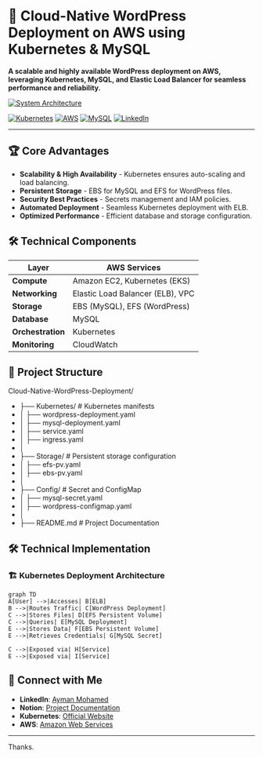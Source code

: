 # 🌟 Cloud-Native WordPress Deployment on AWS using Kubernetes & MySQL
**A scalable and highly available WordPress deployment on AWS, leveraging Kubernetes, MySQL, and Elastic Load Balancer for seamless performance and reliability.**

[![System Architecture](https://img.shields.io/badge/ARCHITECTURE_DIAGRAM-View_on_Notion-9cf?style=for-the-badge&logo=notion)](https://yummy-success-abe.notion.site/Cloud-Native-WordPress-Deployment-on-AWS-using-Kubernetes-MySQL-19fd1728bdbc80849ff5e8ed8d1734b2?pvs=4)

[![Kubernetes](https://img.shields.io/badge/Kubernetes-1.23+-blue?logo=kubernetes)](https://kubernetes.io/)
[![AWS](https://img.shields.io/badge/AWS-5.0+-orange?logo=amazonaws)](https://aws.amazon.com/)
[![MySQL](https://img.shields.io/badge/MySQL-8.0+-blue?logo=mysql)](https://www.mysql.com/)
[![LinkedIn](https://img.shields.io/badge/Connect-Ayman_Mohamed-blue?logo=linkedin)](https://www.linkedin.com/in/ayman-mohamed1043/)

---

## 🏆 Core Advantages
- **Scalability & High Availability** - Kubernetes ensures auto-scaling and load balancing.
- **Persistent Storage** - EBS for MySQL and EFS for WordPress files.
- **Security Best Practices** - Secrets management and IAM policies.
- **Automated Deployment** - Seamless Kubernetes deployment with ELB.
- **Optimized Performance** - Efficient database and storage configuration.

## 🛠️ Technical Components
| Layer              | AWS Services                          |
|---------------------|---------------------------------------|
| **Compute**       | Amazon EC2, Kubernetes (EKS)          |
| **Networking**      | Elastic Load Balancer (ELB), VPC      |
| **Storage**         | EBS (MySQL), EFS (WordPress)         |
| **Database**        | MySQL                                |
| **Orchestration**   | Kubernetes                     |
| **Monitoring**      | CloudWatch     |

## 📂 Project Structure

Cloud-Native-WordPress-Deployment/
- ├── Kubernetes/         # Kubernetes manifests
- │   ├── wordpress-deployment.yaml
- │   ├── mysql-deployment.yaml
- │   ├── service.yaml
- │   ├── ingress.yaml
- │
- ├── Storage/            # Persistent storage configuration
- │   ├── efs-pv.yaml
- │   ├── ebs-pv.yaml
- │
- ├── Config/             # Secret and ConfigMap
- │   ├── mysql-secret.yaml
- │   ├── wordpress-configmap.yaml
- │
- ├── README.md           # Project Documentation

## 🛠️ Technical Implementation
### 🏗️ Kubernetes Deployment Architecture
```mermaid
graph TD
A[User] -->|Accesses| B[ELB]
B -->|Routes Traffic| C[WordPress Deployment]
C -->|Stores Files| D[EFS Persistent Volume]
C -->|Queries| E[MySQL Deployment]
E -->|Stores Data| F[EBS Persistent Volume]
E -->|Retrieves Credentials| G[MySQL Secret]

C -->|Exposed via| H[Service]
E -->|Exposed via| I[Service]
```

## 🤝 Connect with Me
- **LinkedIn**: [Ayman Mohamed](https://www.linkedin.com/in/ayman-mohamed1043/)
- **Notion**: [Project Documentation](https://yummy-success-abe.notion.site/Cloud-Native-WordPress-Deployment-on-AWS-using-Kubernetes-MySQL-19fd1728bdbc80849ff5e8ed8d1734b2?pvs=4)
- **Kubernetes**: [Official Website](https://kubernetes.io/)
- **AWS**: [Amazon Web Services](https://aws.amazon.com/)

---
Thanks.

